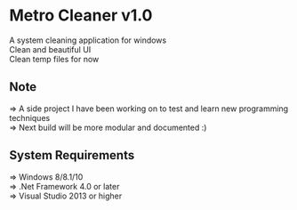 # Metro Cleaner v1.0
<p>
A system cleaning application for windows<br>
Clean and beautiful UI<br>
Clean temp files for now<br>
</p>

<h2>Note</h2>
=> A side project I have been working on to test and learn new programming techniques <br>
=> Next build will be more modular and documented :)<br>

<h2>System Requirements</h2>
=> Windows 8/8.1/10<br>
=> .Net Framework 4.0 or later<br>
=> Visual Studio 2013 or higher
